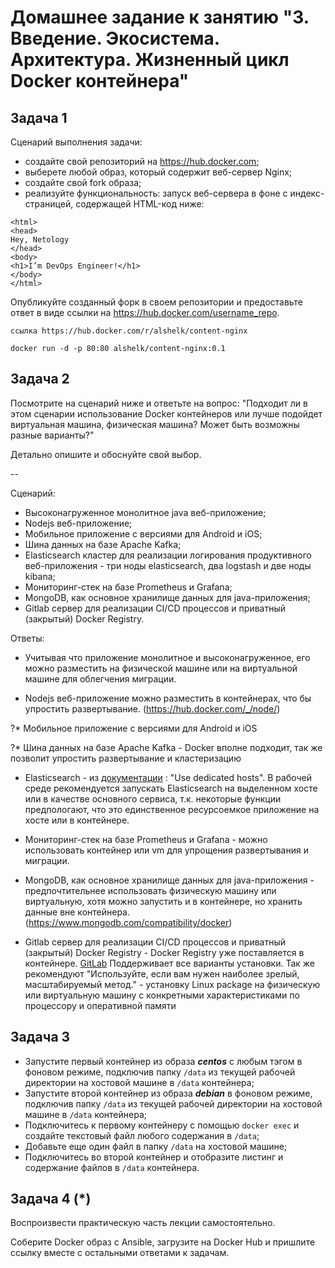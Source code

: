 # Домашнее задание к занятию "3. Введение. Экосистема. Архитектура. Жизненный цикл Docker контейнера"

## Задача 1

Сценарий выполнения задачи:

- создайте свой репозиторий на https://hub.docker.com;
- выберете любой образ, который содержит веб-сервер Nginx;
- создайте свой fork образа;
- реализуйте функциональность:
запуск веб-сервера в фоне с индекс-страницей, содержащей HTML-код ниже:
```
<html>
<head>
Hey, Netology
</head>
<body>
<h1>I’m DevOps Engineer!</h1>
</body>
</html>
```
Опубликуйте созданный форк в своем репозитории и предоставьте ответ в виде ссылки на https://hub.docker.com/username_repo.


    ссылка https://hub.docker.com/r/alshelk/content-nginx

    docker run -d -p 80:80 alshelk/content-nginx:0.1

## Задача 2

Посмотрите на сценарий ниже и ответьте на вопрос:
"Подходит ли в этом сценарии использование Docker контейнеров или лучше подойдет виртуальная машина, физическая машина? Может быть возможны разные варианты?"

Детально опишите и обоснуйте свой выбор.

--

Сценарий:

- Высоконагруженное монолитное java веб-приложение;
- Nodejs веб-приложение;
- Мобильное приложение c версиями для Android и iOS;
- Шина данных на базе Apache Kafka;
- Elasticsearch кластер для реализации логирования продуктивного веб-приложения - три ноды elasticsearch, два logstash и две ноды kibana;
- Мониторинг-стек на базе Prometheus и Grafana;
- MongoDB, как основное хранилище данных для java-приложения;
- Gitlab сервер для реализации CI/CD процессов и приватный (закрытый) Docker Registry.

Ответы:
    
* Учитывая что приложение монолитное и высоконагруженное, его можно разместить на физической машине 
    или на виртуальной машине для облегчения миграции. 
    
* Nodejs веб-приложение можно разместить в контейнерах, что бы упростить развертывание. (https://hub.docker.com/_/node/)

?* Мобильное приложение c версиями для Android и iOS 
    
?* Шина данных на базе Apache Kafka - Docker вполне подходит, так же позволит упростить развертывание
    и кластеризацию

* Elasticsearch - из [документации](https://www.elastic.co/guide/en/elasticsearch/reference/current/setup.html) : "Use dedicated hosts". В рабочей среде 
рекомендуется запускать Elasticsearch на выделенном хосте или в качестве основного сервиса,
т.к. некоторые функции предпологают, что это единственное ресурсоемкое приложение на хосте
или в контейнере.

* Мониторинг-стек на базе Prometheus и Grafana - можно использовать контейнер или vm для упрощения 
развертывания и миграции.

* MongoDB, как основное хранилище данных для java-приложения - предпочтительнее использовать
физическую машину или виртуальную, хотя можно запустить и в контейнере, но хранить данные вне
контейнера. (https://www.mongodb.com/compatibility/docker)

* Gitlab сервер для реализации CI/CD процессов и приватный (закрытый) Docker Registry - Docker Registry
уже поставляется в контейнере. [GitLab](https://docs.gitlab.com/ee/install/install_methods.html) Поддерживает
все варианты установки. Так же рекомендуют "Используйте, если вам нужен наиболее зрелый, масштабируемый метод." -
установку Linux package на физическую или виртуальную машину с конкретными характеристиками по процессору и 
оперативной памяти


## Задача 3

- Запустите первый контейнер из образа ***centos*** c любым тэгом в фоновом режиме, подключив папку ```/data``` из текущей рабочей директории на хостовой машине в ```/data``` контейнера;
- Запустите второй контейнер из образа ***debian*** в фоновом режиме, подключив папку ```/data``` из текущей рабочей директории на хостовой машине в ```/data``` контейнера;
- Подключитесь к первому контейнеру с помощью ```docker exec``` и создайте текстовый файл любого содержания в ```/data```;
- Добавьте еще один файл в папку ```/data``` на хостовой машине;
- Подключитесь во второй контейнер и отобразите листинг и содержание файлов в ```/data``` контейнера.

## Задача 4 (*)

Воспроизвести практическую часть лекции самостоятельно.

Соберите Docker образ с Ansible, загрузите на Docker Hub и пришлите ссылку вместе с остальными ответами к задачам.
